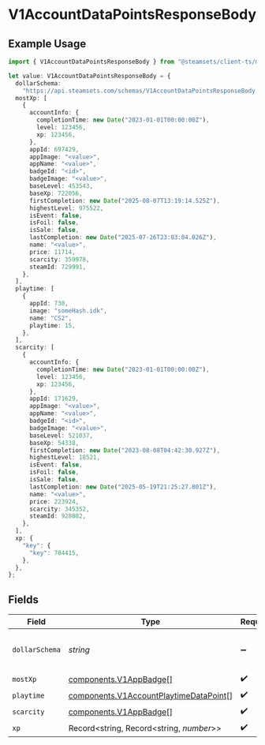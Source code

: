 # V1AccountDataPointsResponseBody

## Example Usage

```typescript
import { V1AccountDataPointsResponseBody } from "@steamsets/client-ts/models/components";

let value: V1AccountDataPointsResponseBody = {
  dollarSchema:
    "https://api.steamsets.com/schemas/V1AccountDataPointsResponseBody.json",
  mostXp: [
    {
      accountInfo: {
        completionTime: new Date("2023-01-01T00:00:00Z"),
        level: 123456,
        xp: 123456,
      },
      appId: 697429,
      appImage: "<value>",
      appName: "<value>",
      badgeId: "<id>",
      badgeImage: "<value>",
      baseLevel: 453543,
      baseXp: 722056,
      firstCompletion: new Date("2025-08-07T13:19:14.525Z"),
      highestLevel: 975522,
      isEvent: false,
      isFoil: false,
      isSale: false,
      lastCompletion: new Date("2025-07-26T23:03:04.026Z"),
      name: "<value>",
      price: 11714,
      scarcity: 359978,
      steamId: 729991,
    },
  ],
  playtime: [
    {
      appId: 730,
      image: "someHash.idk",
      name: "CS2",
      playtime: 15,
    },
  ],
  scarcity: [
    {
      accountInfo: {
        completionTime: new Date("2023-01-01T00:00:00Z"),
        level: 123456,
        xp: 123456,
      },
      appId: 171629,
      appImage: "<value>",
      appName: "<value>",
      badgeId: "<id>",
      badgeImage: "<value>",
      baseLevel: 521037,
      baseXp: 54338,
      firstCompletion: new Date("2023-08-08T04:42:30.927Z"),
      highestLevel: 18521,
      isEvent: false,
      isFoil: false,
      isSale: false,
      lastCompletion: new Date("2025-05-19T21:25:27.801Z"),
      name: "<value>",
      price: 223924,
      scarcity: 345352,
      steamId: 928082,
    },
  ],
  xp: {
    "key": {
      "key": 704415,
    },
  },
};
```

## Fields

| Field                                                                                            | Type                                                                                             | Required                                                                                         | Description                                                                                      | Example                                                                                          |
| ------------------------------------------------------------------------------------------------ | ------------------------------------------------------------------------------------------------ | ------------------------------------------------------------------------------------------------ | ------------------------------------------------------------------------------------------------ | ------------------------------------------------------------------------------------------------ |
| `dollarSchema`                                                                                   | *string*                                                                                         | :heavy_minus_sign:                                                                               | A URL to the JSON Schema for this object.                                                        | https://api.steamsets.com/schemas/V1AccountDataPointsResponseBody.json                           |
| `mostXp`                                                                                         | [components.V1AppBadge](../../models/components/v1appbadge.md)[]                                 | :heavy_check_mark:                                                                               | N/A                                                                                              |                                                                                                  |
| `playtime`                                                                                       | [components.V1AccountPlaytimeDataPoint](../../models/components/v1accountplaytimedatapoint.md)[] | :heavy_check_mark:                                                                               | N/A                                                                                              |                                                                                                  |
| `scarcity`                                                                                       | [components.V1AppBadge](../../models/components/v1appbadge.md)[]                                 | :heavy_check_mark:                                                                               | N/A                                                                                              |                                                                                                  |
| `xp`                                                                                             | Record<string, Record<string, *number*>>                                                         | :heavy_check_mark:                                                                               | N/A                                                                                              |                                                                                                  |